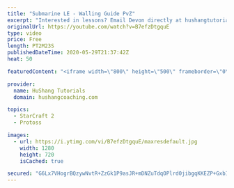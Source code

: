 ```yaml
---
title: "Submarine LE - Walling Guide PvZ"
excerpt: "Interested in lessons? Email Devon directly at hushangtutorials@outlook.com ------------------------------------------------------------------------------------------------------- Want to support HuShang Tutorials directly? Patreon is a website where you can contribute a monthly donation that will help"
originalUrl: https://youtube.com/watch?v=B7efzDtgquE
type: video
price: Free
length: PT2M23S
publishedDateTime: 2020-05-29T21:37:42Z
heat: 50

featuredContent: "<iframe width=\"800\" height=\"500\" frameborder=\"0\" src=\"https://www.youtube.com/embed/B7efzDtgquE\" allow=\"accelerometer; autoplay; encrypted-media; gyroscope; picture-in-picture\" allowfullscreen></iframe>"

provider:
  name: HuShang Tutorials
  domain: hushangcoaching.com

topics:
  - StarCraft 2
  - Protoss

images:
  - url: https://i.ytimg.com/vi/B7efzDtgquE/maxresdefault.jpg
    width: 1280
    height: 720
    isCached: true

secured: "G6Lx7VHogrBQzywNvtR+ZzGk1P9asJR+mDNZuTdqOPlrd0jibgqKKEZP+GxbIdOk9Uq59s4g1jGBFbVPLZMFUoGxOTkTjdMxvzRf7vxaNjqkTBj4IDikKNk4UoRm8CtMw7RRFCGd0rpQBsOVt7JIefJzcr+cCFvhyAnGBFSZSJYhklvEOaX4h+JGMky6PQuuphWP3nvDnWhuzeoVbbl2HKaW72DC5HuC8ZzW4MjPLOQRbYF0ZoIdP6WxdIGDL6XohcA1D/m7SdRddyzbCeamYTlDl6NPOaTBCqx4gIYoV9P6pN/iILlqZqpHJptRRXNB00BrqSkBCctBdoXnB5+JSyPwr6hYb7BlYbBsBWsuPKHPPe+T77QmCAguYIb9Mg+ujhjoXpJ5NFA5saybfmAokjHdrdXgcqjIlnERqoAphCo=;tUY9cIf61QxPW/Cl05RKHw=="
---
```



